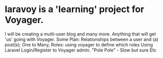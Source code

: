 # laravoy is a 'learning' project for Voyager.
I will be creating a multi-user blog and many more. Anything that will get 'us' going with Voyager.
Some Plan:
Relationships between a user and (a) post(s); One to Many,
Roles: using voyager to define which roles
Using Laravel Login/Register to Voyager admin.
"Pole Pole" - Slow but sure
Etc

